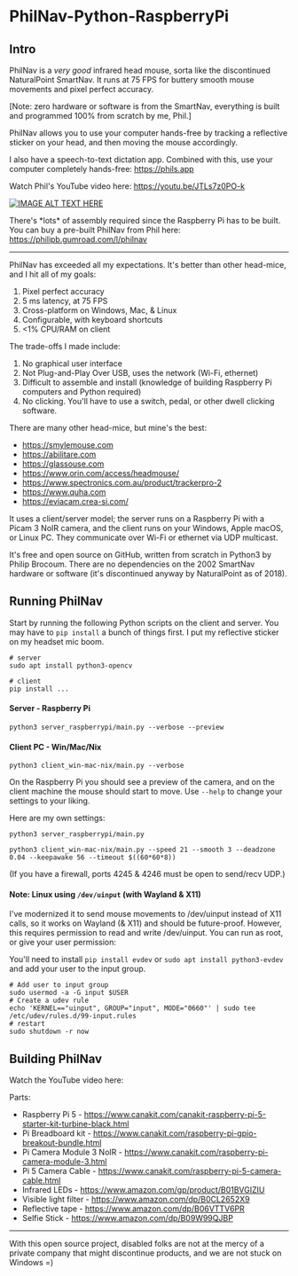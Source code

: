 # PhilNav-Python-RaspberryPi


## Intro

PhilNav is a *very good* infrared head mouse, sorta like the discontinued NaturalPoint SmartNav. It runs at 75 FPS for buttery smooth mouse movements and pixel perfect accuracy. 

[Note: zero hardware or software is from the SmartNav, everything is built and programmed 100% from scratch by me, Phil.]

PhilNav allows you to use your computer hands-free by tracking a reflective sticker on your head, and then moving the mouse accordingly.

I also have a speech-to-text dictation app. Combined with this, use your computer completely hands-free: https://phils.app

Watch Phil's YouTube video here: https://youtu.be/JTLs7z0PO-k

[![IMAGE ALT TEXT HERE](https://img.youtube.com/vi/JTLs7z0PO-k/0.jpg)](https://www.youtube.com/watch?v=JTLs7z0PO-k)

There's \*lots\* of assembly required since the Raspberry Pi has to be built. You can buy a pre-built PhilNav from Phil here: https://philipb.gumroad.com/l/philnav

-----

PhilNav has exceeded all my expectations. It's better than other head-mice, and I hit all of my goals:

1. Pixel perfect accuracy
1. 5 ms latency, at 75 FPS
1. Cross-platform on Windows, Mac, & Linux
1. Configurable, with keyboard shortcuts
1. <1% CPU/RAM on client

The trade-offs I made include:

1. No graphical user interface
1. Not Plug-and-Play Over USB, uses the network (Wi-Fi, ethernet)
1. Difficult to assemble and install (knowledge of building Raspberry Pi computers and Python required)
1. No clicking. You'll have to use a switch, pedal, or other dwell clicking software.

There are many other head-mice, but mine's the best:
* https://smylemouse.com
* https://abilitare.com
* https://glassouse.com
* https://www.orin.com/access/headmouse/
* https://www.spectronics.com.au/product/trackerpro-2
* https://www.quha.com
* https://eviacam.crea-si.com/

It uses a client/server model; the server runs on a Raspberry Pi with a Picam 3 NoIR camera, and the client runs on your Windows, Apple macOS, or Linux PC. They communicate over Wi-Fi or ethernet via UDP multicast.

It's free and open source on GitHub, written from scratch in Python3 by Philip Brocoum. There are no dependencies on the 2002 SmartNav hardware or software (it's discontinued anyway by NaturalPoint as of 2018). 

## Running PhilNav

Start by running the following Python scripts on the client and server. You may have to ```pip install``` a bunch of things first. I put my reflective sticker on my headset mic boom. 

```
# server
sudo apt install python3-opencv

# client
pip install ...
```

#### Server - Raspberry Pi
```
python3 server_raspberrypi/main.py --verbose --preview
```

#### Client PC - Win/Mac/Nix
```
python3 client_win-mac-nix/main.py --verbose
```

On the Raspberry Pi you should see a preview of the camera, and on the client machine the mouse should start to move. Use ```--help``` to change your settings to your liking.

Here are my own settings:

```
python3 server_raspberrypi/main.py 

python3 client_win-mac-nix/main.py --speed 21 --smooth 3 --deadzone 0.04 --keepawake 56 --timeout $((60*60*8))
```

(If you have a firewall, ports 4245 & 4246 must be open to send/recv UDP.)

#### Note: Linux using `/dev/uinput` (with Wayland & X11)
I've modernized it to send mouse movements to /dev/uinput instead of X11 calls, so it works on Wayland (& X11) and should be future-proof. However, this requires permission to read and write /dev/uinput. You can run as root, or give your user permission:

You'll need to install ```pip install evdev``` or ```sudo apt install python3-evdev``` and add your user to the input group.

```
# Add user to input group
sudo usermod -a -G input $USER
# Create a udev rule
echo 'KERNEL=="uinput", GROUP="input", MODE="0660"' | sudo tee /etc/udev/rules.d/99-input.rules
# restart
sudo shutdown -r now
```

## Building PhilNav

Watch the YouTube video here:

Parts:
- Raspberry Pi 5 - https://www.canakit.com/canakit-raspberry-pi-5-starter-kit-turbine-black.html
- Pi Breadboard kit - https://www.canakit.com/raspberry-pi-gpio-breakout-bundle.html
- Pi Camera Module 3 NoIR - https://www.canakit.com/raspberry-pi-camera-module-3.html
- Pi 5 Camera Cable - https://www.canakit.com/raspberry-pi-5-camera-cable.html
- Infrared LEDs - https://www.amazon.com/gp/product/B01BVGIZIU
- Visible light filter - https://www.amazon.com/dp/B0CL2652X9
- Reflective tape - https://www.amazon.com/dp/B06VTTV6PR
- Selfie Stick - https://www.amazon.com/dp/B09W99QJBP

-----

With this open source project, disabled folks are not at the mercy of a private company that might discontinue products, and we are not stuck on Windows =)
